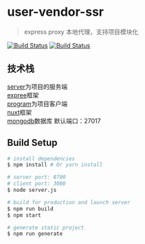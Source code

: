 # user-vendor-ssr

> express proxy 本地代理，支持项目模块化

[![Build Status](https://img.shields.io/myget/mongodb/v/MongoDB.Driver.Core.svg)](https://github.com/mongodb/mongo)
[![Build Status](https://img.shields.io/npm/v/npm.svg)](https://github.com/npm/npm)

## 技术栈
 [server](https://github.com/q867427795/express/tree/master/server)为项目的服务端
 </br>
 [expree](http://www.expressjs.com.cn/)框架
 </br>
 [program](https://github.com/q867427795/express/tree/master/program)为项目客户端
 </br>
 [nuxt](https://nuxtjs.org/)框架
 </br>
 [mongodb](https://www.mongodb.com/)数据库
 默认端口：27017
 
## Build Setup
``` bash
# install dependencies
$ npm install # Or yarn install

# server port: 8700
# client port: 3000
$ node server.js

# build for production and launch server
$ npm run build
$ npm start

# generate static project
$ npm run generate
```

